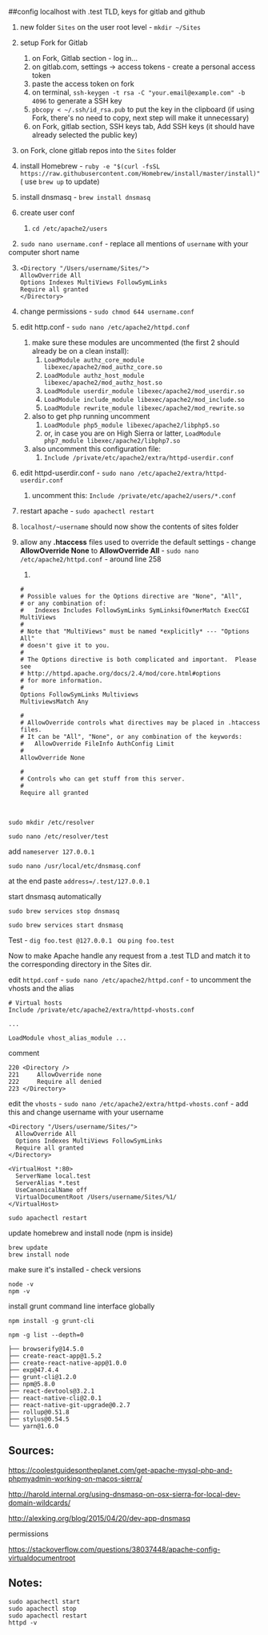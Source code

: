 ##config localhost with .test TLD, keys for gitlab and github


1. new folder ``Sites`` on the user root level - ``mkdir ~/Sites``


1. setup Fork for Gitlab

   1. on Fork, Gitlab section - log in...
   2. on gitlab.com, settings -> access tokens - create a personal access token
   3. paste the access token on fork
   4. on terminal, ``ssh-keygen -t rsa -C "your.email@example.com" -b 4096`` to generate a SSH key
   5. ``pbcopy < ~/.ssh/id_rsa.pub`` to put the key in the clipboard (if using Fork, there's no need to copy, next step will make it unnecessary)
   6. on Fork, gitlab section, SSH keys tab, Add SSH keys (it should have already selected the public key)

2. on Fork, clone gitlab repos into the ``Sites`` folder

4. install Homebrew - ``ruby -e "$(curl -fsSL https://raw.githubusercontent.com/Homebrew/install/master/install)"`` ( use ``brew up`` to update)

5. install dnsmasq - ``brew install dnsmasq``

6. create user conf

   1. ``cd /etc/apache2/users``

   2. ``sudo nano username.conf`` - replace all mentions of ``username`` with your computer short name 

   3. ```
      <Directory "/Users/username/Sites/">
      AllowOverride All
      Options Indexes MultiViews FollowSymLinks
      Require all granted
      </Directory>
      ```

   4. change permissions - ``sudo chmod 644 username.conf``

7. edit http.conf - ``sudo nano /etc/apache2/httpd.conf``

   1. make sure these modules are uncommented (the first 2 should already be on a clean install):
      1. ``LoadModule authz_core_module libexec/apache2/mod_authz_core.so``
      2. ``LoadModule authz_host_module libexec/apache2/mod_authz_host.so``
      3. ``LoadModule userdir_module libexec/apache2/mod_userdir.so``
      4. ``LoadModule include_module libexec/apache2/mod_include.so``
      5. ``LoadModule rewrite_module libexec/apache2/mod_rewrite.so``
   2. also to get php running uncomment
      1. ``LoadModule php5_module libexec/apache2/libphp5.so``
      2. or, in case you are on High Sierra or latter, ``LoadModule php7_module libexec/apache2/libphp7.so``
   3. also uncomment this configuration file:
      1. ``Include /private/etc/apache2/extra/httpd-userdir.conf``

8. edit httpd-userdir.conf - ``sudo nano /etc/apache2/extra/httpd-userdir.conf``

   1. uncomment this: ``Include /private/etc/apache2/users/*.conf``

9. restart apache - ``sudo apachectl restart``

10. ``localhost/~username`` should now show the contents of sites folder

11. allow any **.htaccess** files used to override the default settings - change **AllowOverride None** to **AllowOverride All** - ``sudo nano /etc/apache2/httpd.conf`` - around line 258

    1. ​

    ```
    #
    # Possible values for the Options directive are "None", "All",
    # or any combination of:
    #   Indexes Includes FollowSymLinks SymLinksifOwnerMatch ExecCGI MultiViews
    #
    # Note that "MultiViews" must be named *explicitly* --- "Options All"
    # doesn't give it to you.
    #
    # The Options directive is both complicated and important.  Please see
    # http://httpd.apache.org/docs/2.4/mod/core.html#options
    # for more information.
    #
    Options FollowSymLinks Multiviews
    MultiviewsMatch Any

    #
    # AllowOverride controls what directives may be placed in .htaccess files.
    # It can be "All", "None", or any combination of the keywords:
    #   AllowOverride FileInfo AuthConfig Limit
    #
    AllowOverride None

    #
    # Controls who can get stuff from this server.
    #
    Require all granted
    ```

    ​









``sudo mkdir /etc/resolver``

``sudo nano /etc/resolver/test``

add ``nameserver 127.0.0.1``





``sudo nano /usr/local/etc/dnsmasq.conf``

at the end paste ``address=/.test/127.0.0.1``



start dnsmasq automatically

``sudo brew services stop dnsmasq``

``sudo brew services start dnsmasq``



Test - ``dig foo.test @127.0.0.1 ``  ou  ``ping foo.test``







Now to make Apache handle any request from a .test TLD and match it to the corresponding directory in the Sites dir. 



edit ``httpd.conf`` - ``sudo nano /etc/apache2/httpd.conf`` - to uncomment the vhosts and the alias

```
# Virtual hosts
Include /private/etc/apache2/extra/httpd-vhosts.conf

...

LoadModule vhost_alias_module ...
```

comment

```
220 <Directory />
221     AllowOverride none
222     Require all denied
223 </Directory>
```









edit the ``vhosts`` - ``sudo nano /etc/apache2/extra/httpd-vhosts.conf`` - add this and change username with your username

```
<Directory "/Users/username/Sites/">
  AllowOverride All
  Options Indexes MultiViews FollowSymLinks
  Require all granted
</Directory>

<VirtualHost *:80>
  ServerName local.test
  ServerAlias *.test
  UseCanonicalName off
  VirtualDocumentRoot /Users/username/Sites/%1/
</VirtualHost>
```



``sudo apachectl restart``









update homebrew and install node (npm is inside)
```
brew update
brew install node
```

make sure it's installed - check versions
```
node -v
npm -v
```

install grunt command line interface globally
```
npm install -g grunt-cli
```



```
npm -g list --depth=0

├── browserify@14.5.0
├── create-react-app@1.5.2
├── create-react-native-app@1.0.0
├── exp@47.4.4
├── grunt-cli@1.2.0
├── npm@5.8.0
├── react-devtools@3.2.1
├── react-native-cli@2.0.1
├── react-native-git-upgrade@0.2.7
├── rollup@0.51.8
├── stylus@0.54.5
└── yarn@1.6.0
```





## Sources:

https://coolestguidesontheplanet.com/get-apache-mysql-php-and-phpmyadmin-working-on-macos-sierra/

http://harold.internal.org/using-dnsmasq-on-osx-sierra-for-local-dev-domain-wildcards/

http://alexking.org/blog/2015/04/20/dev-app-dnsmasq

permissions

https://stackoverflow.com/questions/38037448/apache-config-virtualdocumentroot




## Notes:
```
sudo apachectl start
sudo apachectl stop
sudo apachectl restart
httpd -v
```




